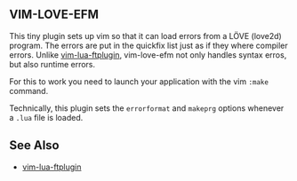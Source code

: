 VIM-LOVE-EFM
------------

This tiny plugin sets up vim so that it can load errors from
a LÖVE (love2d) program. The errors are put in the quickfix list just
as if they where compiler errors. Unlike [vim-lua-ftplugin][ftplugin],
vim-love-efm not only handles syntax erros, but also runtime errors.

For this to work you need to launch your application with the vim `:make`
command.

Technically, this plugin sets the `errorformat` and `makeprg` options
whenever a `.lua` file is loaded.

See Also
--------

*    [vim-lua-ftplugin][ftplugin]


[ftplugin]: https://github.com/xolox/vim-lua-ftplugin
